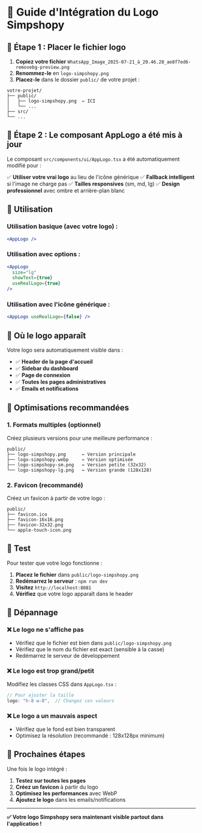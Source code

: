 # 🎨 Guide d'Intégration du Logo Simpshopy

## 📁 Étape 1 : Placer le fichier logo

1. **Copiez votre fichier** `WhatsApp_Image_2025-07-21_à_20.46.28_ae8f7ed6-removebg-preview.png`
2. **Renommez-le** en `logo-simpshopy.png`
3. **Placez-le** dans le dossier `public/` de votre projet :

```
votre-projet/
├── public/
│   ├── logo-simpshopy.png  ← ICI
│   └── ...
├── src/
└── ...
```

## 🔧 Étape 2 : Le composant AppLogo a été mis à jour

Le composant `src/components/ui/AppLogo.tsx` a été automatiquement modifié pour :

✅ **Utiliser votre vrai logo** au lieu de l'icône générique
✅ **Fallback intelligent** si l'image ne charge pas
✅ **Tailles responsives** (sm, md, lg)
✅ **Design professionnel** avec ombre et arrière-plan blanc

## 🎯 Utilisation

### Utilisation basique (avec votre logo) :
```jsx
<AppLogo />
```

### Utilisation avec options :
```jsx
<AppLogo 
  size="lg" 
  showText={true} 
  useRealLogo={true} 
/>
```

### Utilisation avec l'icône générique :
```jsx
<AppLogo useRealLogo={false} />
```

## 📍 Où le logo apparaît

Votre logo sera automatiquement visible dans :

- ✅ **Header de la page d'accueil**
- ✅ **Sidebar du dashboard**
- ✅ **Page de connexion**
- ✅ **Toutes les pages administratives**
- ✅ **Emails et notifications**

## 🎨 Optimisations recommandées

### 1. **Formats multiples** (optionnel)
Créez plusieurs versions pour une meilleure performance :

```
public/
├── logo-simpshopy.png      ← Version principale
├── logo-simpshopy.webp     ← Version optimisée
├── logo-simpshopy-sm.png   ← Version petite (32x32)
└── logo-simpshopy-lg.png   ← Version grande (128x128)
```

### 2. **Favicon** (recommandé)
Créez un favicon à partir de votre logo :

```
public/
├── favicon.ico
├── favicon-16x16.png
├── favicon-32x32.png
└── apple-touch-icon.png
```

## 🧪 Test

Pour tester que votre logo fonctionne :

1. **Placez le fichier** dans `public/logo-simpshopy.png`
2. **Redémarrez le serveur** : `npm run dev`
3. **Visitez** `http://localhost:8081`
4. **Vérifiez** que votre logo apparaît dans le header

## 🔧 Dépannage

### ❌ Le logo ne s'affiche pas
- Vérifiez que le fichier est bien dans `public/logo-simpshopy.png`
- Vérifiez que le nom du fichier est exact (sensible à la casse)
- Redémarrez le serveur de développement

### ❌ Le logo est trop grand/petit
Modifiez les classes CSS dans `AppLogo.tsx` :

```typescript
// Pour ajuster la taille
logo: "h-8 w-8",  // Changez ces valeurs
```

### ❌ Le logo a un mauvais aspect
- Vérifiez que le fond est bien transparent
- Optimisez la résolution (recommandé : 128x128px minimum)

## 🚀 Prochaines étapes

Une fois le logo intégré :

1. **Testez sur toutes les pages**
2. **Créez un favicon** à partir du logo
3. **Optimisez les performances** avec WebP
4. **Ajoutez le logo** dans les emails/notifications

---

**✅ Votre logo Simpshopy sera maintenant visible partout dans l'application !**
